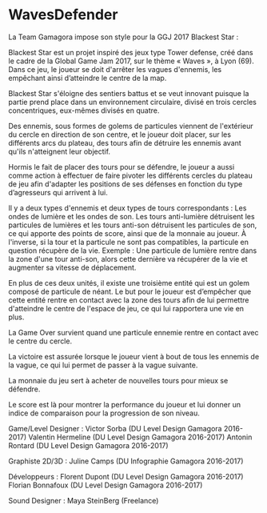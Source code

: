 # WavesDefender
La Team Gamagora impose son style pour la GGJ 2017
Blackest Star :

Blackest Star est un projet inspiré des jeux type Tower defense, créé dans le cadre de la Global Game Jam 2017, sur le thème « Waves », à Lyon (69). 
Dans ce jeu, le joueur se doit d'arrêter les vagues d'ennemis, les empêchant ainsi d’atteindre le centre de la map.

Blackest Star s'éloigne des sentiers battus et se veut innovant puisque la partie prend place dans un environnement circulaire, divisé en trois cercles concentriques, eux-mêmes divisés en quatre.

Des ennemis, sous formes de golems de particules viennent de l'extérieur du cercle en direction de son centre, et le joueur doit placer, sur les différents arcs du plateau, des tours afin de détruire les ennemis avant qu'ils n'atteignent leur objectif.

Hormis le fait de placer des tours pour se défendre, le joueur a aussi comme action à effectuer de faire pivoter les différents cercles du plateau de jeu afin d'adapter les positions de ses défenses en fonction du type d’agresseurs qui arrivent à lui.

Il y a deux types d'ennemis et deux types de tours correspondants : Les ondes de lumière et les ondes de son. Les tours anti-lumière détruisent les particules de lumières et les tours anti-son détruisent les particules de son, ce qui apporte des points de score, ainsi que de la monnaie au joueur. À l'inverse, si la tour et la particule ne sont pas compatibles, la particule en question récupère de la vie. Exemple : Une particule de lumière rentre dans la zone d'une tour anti-son, alors cette dernière va récupérer de la vie et augmenter sa vitesse de déplacement.

En plus de ces deux unités, il existe une troisième entité qui est un golem composé de particule de néant. Le but pour le joueur est d’empêcher que cette entité rentre en contact avec la zone des tours afin de lui permettre d'atteindre le centre de l'espace de jeu, ce qui lui rapportera une vie en plus.

La Game Over survient quand une particule ennemie rentre en contact avec le centre du cercle.

La victoire est assurée lorsque le joueur vient à bout de tous les ennemis de la vague, ce qui lui permet de passer à la vague suivante.

La monnaie du jeu sert à acheter de nouvelles tours pour mieux se défendre.

Le score est là pour montrer la performance du joueur et lui donner un indice de comparaison pour la progression de son niveau.


Game/Level Designer : 
Victor Sorba (DU Level Design Gamagora 2016-2017)
Valentin Hermeline (DU Level Design Gamagora 2016-2017)
Antonin Rontard (DU Level Design Gamagora 2016-2017)

Graphiste 2D/3D :
Juline Camps (DU Infographie Gamagora 2016-2017)

Développeurs : 
Florent Dupont (DU Level Design Gamagora 2016-2017)
Florian Bonnafoux (DU Level Design Gamagora 2016-2017)

Sound Designer :
Maya SteinBerg (Freelance)
